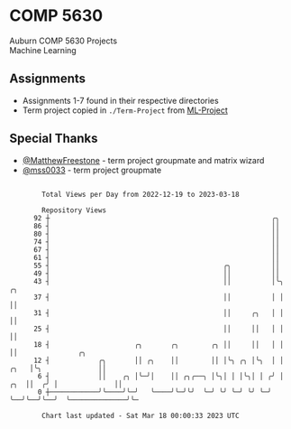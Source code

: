 # COMP 5630
Auburn COMP 5630 Projects  
Machine Learning

## Assignments
- Assignments 1-7 found in their respective directories
- Term project copied in `./Term-Project` from [ML-Project](https://github.com/wumphlett/ML-Project)

## Special Thanks
- [@MatthewFreestone](https://github.com/MatthewFreestone) - term project groupmate and matrix wizard
- [@mss0033](https://github.com/mss0033) - term project groupmate

```

        Total Views per Day from 2022-12-19 to 2023-03-18

        Repository Views
      92 ┼                                                       ╭╮
      86 ┤                                                       ││
      80 ┤                                                       ││
      74 ┤                                                       ││
      67 ┤                                                       ││
      61 ┤                                                       ││
      55 ┤                                           ╭╮          ││
      49 ┤                                           ││          ││
      43 ┤                                           ││          │╰╮           ╭╮
      37 ┤                                           ││          │ │           ││
      31 ┤                                           ││     ╭╮   │ │           ││
      25 ┤                                           ││     ││   │ │           ││
      18 ┤                     ╭╮       ╭╮        ╭╮ ││     ││   │ │           ││               ╭╮
      12 ┤            ╭╮       ││ ╭╮    ││        ││ │╰╮ ╭╮ │╰╮  │ │      ╭╮   │╰╮              ││
       6 ┤            ││    ╭╮ │╰─╯│    ││ ╭╮╭──╮ │╰╮│ │ │╰╮│ │ ╭╯ │  ╭╮  ││  ╭╯ │              ││
       0 ┼────────────╯╰────╯╰─╯   ╰────╯╰─╯╰╯  ╰─╯ ╰╯ ╰─╯ ╰╯ ╰─╯  ╰──╯╰──╯╰──╯  ╰──────────────╯╰─

        Chart last updated - Sat Mar 18 00:00:33 2023 UTC
        
```
